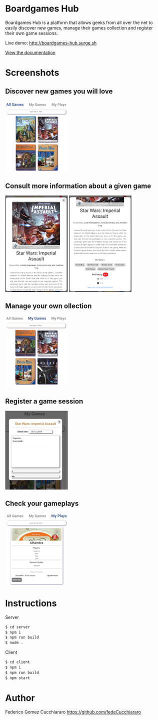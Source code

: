 # Boardgames Hub

Boardgames Hub is a platform that allows geeks from all over the net to easily discover new games, manage their games collection and register their own game sessions.

Live demo: http://boardgames-hub.surge.sh

[View the documentation](./doc/README.md)

# Screenshots
## Discover new games you will love
<img src="./doc/images/allGames.png" alt="drawing" width="200"/>

## Consult more information about a given game
<img src="./doc/images/moreInfo1.png" alt="drawing" width="200"/>
<img src="./doc/images/moreInfo2.png" alt="drawing" width="200"/>


## Manage your own ollection
<img src="./doc/images/myGames.png" alt="drawing" width="200"/>

## Register a game session 
<img src="./doc/images/playSession.png" alt="drawing" width="200"/>

## Check your gameplays
<img src="./doc/images/myPlays.png" alt="drawing" width="200"/>

# Instructions

Server

```bash
$ cd server
$ npm i
$ npm run build
$ node .
```

Client

```bash
$ cd client
$ npm i
$ npm run build
$ npm start
```

# Author

Federico Gomez Cucchiararo https://github.com/fedeCucchiararo

